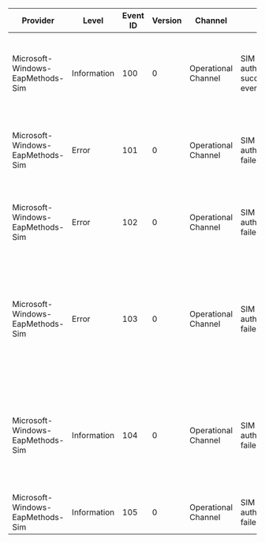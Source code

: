 Provider                          |  Level        |  Event ID  |  Version  |  Channel              |  Task                                      |  Opcode  |  Keyword  |  Message
----------------------------------|---------------|------------|-----------|-----------------------|--------------------------------------------|----------|-----------|-------------------------------------------------------------------------------------------------------------------------------------------------
Microsoft-Windows-EapMethods-Sim  |  Information  |  100       |  0        |  Operational Channel  |  SIM based authentication succeeded event  |          |           |  {Method Name}: User with telephone number {Error Cause} was successfully authenticated to the network.
Microsoft-Windows-EapMethods-Sim  |  Error        |  101       |  0        |  Operational Channel  |  SIM based authentication failed event     |          |           |  {Method Name}: Authentication was terminated by the client, reason: {Error Cause}
Microsoft-Windows-EapMethods-Sim  |  Error        |  102       |  0        |  Operational Channel  |  SIM based authentication failed event     |          |           |  {Method Name}: Authentication was terminated by the server, reason: {Error Cause}
Microsoft-Windows-EapMethods-Sim  |  Error        |  103       |  0        |  Operational Channel  |  SIM based authentication failed event     |          |           |  {Method Name}: Fast re-authentication was terminated and a full authentication was initiated because the client and server were out of sequence
Microsoft-Windows-EapMethods-Sim  |  Information  |  104       |  0        |  Operational Channel  |  SIM based authentication failed event     |          |           |  {Method Name}: The client and server were found to be out of sequence during authentication. Re-synchronization occurred.
Microsoft-Windows-EapMethods-Sim  |  Information  |  105       |  0        |  Operational Channel  |  SIM based authentication failed event     |          |           |
